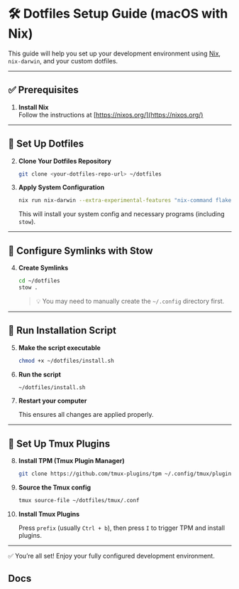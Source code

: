 # 🛠️ Dotfiles Setup Guide (macOS with Nix)

This guide will help you set up your development environment using [Nix](https://nixos.org/), `nix-darwin`, and your custom dotfiles.

---

## ✅ Prerequisites

1. **Install Nix**  
   Follow the instructions at [https://nixos.org/](https://nixos.org/)

---

## 📁 Set Up Dotfiles

2. **Clone Your Dotfiles Repository**

   ```bash
   git clone <your-dotfiles-repo-url> ~/dotfiles
   ```

3. **Apply System Configuration**

   ```bash
   nix run nix-darwin --extra-experimental-features "nix-command flakes" -- switch --flake ~/dotfiles/nix#macbook
   ```

   This will install your system config and necessary programs (including `stow`).

---

## 🔗 Configure Symlinks with Stow

4. **Create Symlinks**

   ```bash
   cd ~/dotfiles
   stow .
   ```

   > 💡 You may need to manually create the `~/.config` directory first.

---

## 🚀 Run Installation Script

5. **Make the script executable**

   ```bash
   chmod +x ~/dotfiles/install.sh
   ```

6. **Run the script**

   ```bash
   ~/dotfiles/install.sh
   ```

7. **Restart your computer**

   This ensures all changes are applied properly.

---

## 🧰 Set Up Tmux Plugins

8. **Install TPM (Tmux Plugin Manager)**

   ```bash
   git clone https://github.com/tmux-plugins/tpm ~/.config/tmux/plugins/tpm
   ```

9. **Source the Tmux config**

   ```bash
   tmux source-file ~/dotfiles/tmux/.conf
   ```

10. **Install Tmux Plugins**

    Press `prefix` (usually `Ctrl + b`), then press `I` to trigger TPM and install plugins.

---

✅ You’re all set! Enjoy your fully configured development environment.

## Docs
